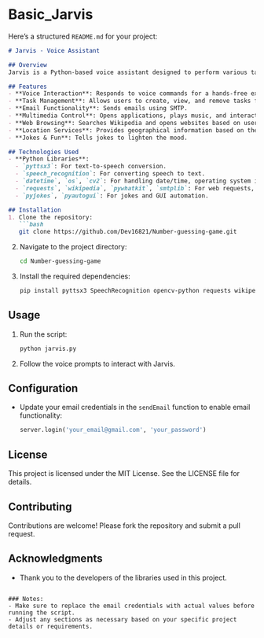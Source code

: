 # Basic_Jarvis
Here’s a structured `README.md` for your project:

```markdown
# Jarvis - Voice Assistant

## Overview
Jarvis is a Python-based voice assistant designed to perform various tasks through voice commands. It integrates multiple functionalities such as managing applications, providing information, and executing system commands, making it a versatile tool for enhancing productivity.

## Features
- **Voice Interaction**: Responds to voice commands for a hands-free experience.
- **Task Management**: Allows users to create, view, and remove tasks from a to-do list.
- **Email Functionality**: Sends emails using SMTP.
- **Multimedia Control**: Opens applications, plays music, and interacts with social media platforms.
- **Web Browsing**: Searches Wikipedia and opens websites based on user queries.
- **Location Services**: Provides geographical information based on the user's IP address.
- **Jokes & Fun**: Tells jokes to lighten the mood.

## Technologies Used
- **Python Libraries**:
  - `pyttsx3`: For text-to-speech conversion.
  - `speech_recognition`: For converting speech to text.
  - `datetime`, `os`, `cv2`: For handling date/time, operating system interactions, and camera functionalities.
  - `requests`, `wikipedia`, `pywhatkit`, `smtplib`: For web requests, Wikipedia searches, messaging, and email functionalities.
  - `pyjokes`, `pyautogui`: For jokes and GUI automation.

## Installation
1. Clone the repository:
   ```bash
   git clone https://github.com/Dev16821/Number-guessing-game.git
   ```
2. Navigate to the project directory:
   ```bash
   cd Number-guessing-game
   ```
3. Install the required dependencies:
   ```bash
   pip install pyttsx3 SpeechRecognition opencv-python requests wikipedia pywhatkit pyjokes pyautogui
   ```

## Usage
1. Run the script:
   ```bash
   python jarvis.py
   ```
2. Follow the voice prompts to interact with Jarvis.

## Configuration
- Update your email credentials in the `sendEmail` function to enable email functionality:
  ```python
  server.login('your_email@gmail.com', 'your_password')
  ```

## License
This project is licensed under the MIT License. See the LICENSE file for details.

## Contributing
Contributions are welcome! Please fork the repository and submit a pull request.

## Acknowledgments
- Thank you to the developers of the libraries used in this project.
```

### Notes:
- Make sure to replace the email credentials with actual values before running the script.
- Adjust any sections as necessary based on your specific project details or requirements.
